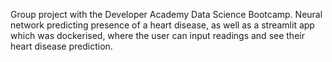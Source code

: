 Group project with the Developer Academy Data Science Bootcamp. 
Neural network predicting presence of a heart disease, as well as a streamlit app which was dockerised, where the user can input readings and see their heart disease prediction.
